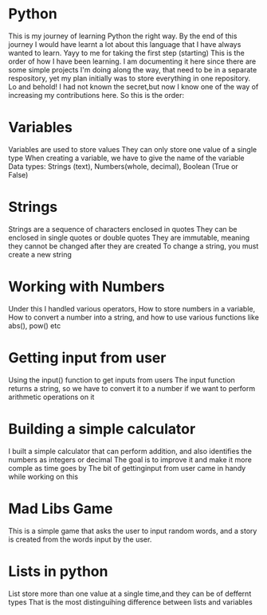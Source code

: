 # Python
This is my journey of learning Python the right way. By the end of this journey I would have learnt a lot about this language that I have always wanted to learn. Yayy to me for taking the first step (starting)
This is the order of how I have been learning. I am documenting it here since there are some simple projects I'm doing along the way, that need to be in a separate respository, yet my plan initially was to store everything in one repository. Lo and behold! I had not known the secret,but now I know one of the way of increasing my contributions here.
So this is the order:

# Variables
Variables are used to store values
They can only store one value of a single type 
When creating a variable, we have to give the name of the variable
Data types: Strings (text), Numbers(whole, decimal), Boolean (True or False)

# Strings
Strings are a sequence of characters enclosed in quotes
They can be enclosed in single quotes or double quotes
They are immutable, meaning they cannot be changed after they are created
To change a string, you must create a new string

# Working with Numbers
Under this I handled various operators, How to store numbers in a variable, How to convert a number into a string, and how to use various functions like abs(), pow() etc

# Getting input from user
Using the input() function to get inputs from users
The input function returns a string, so we have to convert it to a number if we want to perform arithmetic operations on it

# Building a simple calculator
I built a simple calculator that can perform addition, and also identifies the numbers as integers or decimal
The goal is to improve it and make it more comple as time goes by
The bit of gettinginput from user came in handy while working on this

# Mad Libs Game
This is a simple game that asks the user to input random words, and a story is created from the words input by the user.

# Lists in python
List store more than one value at a single time,and they can be of deffernt types
That is the most distinguihing difference between lists and variables

